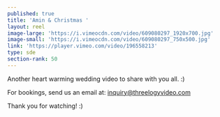 ```yaml
---
published: true
title: 'Amin & Christmas '
layout: reel
image-large: 'https://i.vimeocdn.com/video/609080297_1920x700.jpg'
image-small: 'https://i.vimeocdn.com/video/609080297_750x500.jpg'
link: 'https://player.vimeo.com/video/196558213'
type: sde
section-rank: 50
---
```

Another heart warming wedding video to share with you all. :)

For bookings, send us an email at: inquiry@threelogyvideo.com

Thank you for watching! :)

